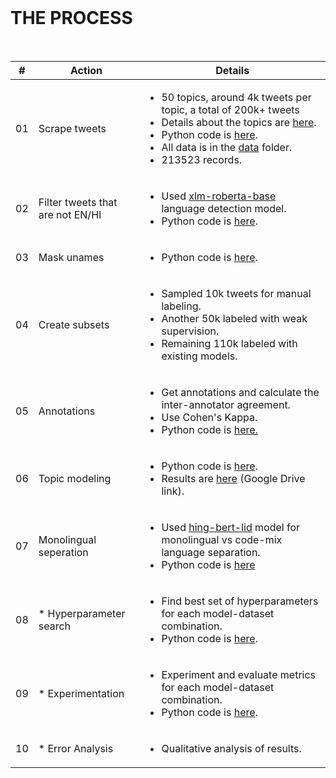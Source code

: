 </br>

# THE PROCESS

</br>

| # | Action 	| Details 	|
|:-----:|--------	|---------	|
| 01   	| Scrape tweets    	| <ul> <li>50 topics, around 4k tweets per topic, a total of 200k+ tweets</li> <li>Details about the topics are [here](https://docs.google.com/spreadsheets/d/1M8wwLU5D1V7Wiis3q7Z2mam1IM129AfawyZZG2W6Z9E/edit#gid=688753965).</li> <li>Python code is [here](https://github.com/nazianafis/MastersThesis/blob/main/preprocessing/scrapeT1.py).</li> <li> All data is in the [data](https://github.com/nazianafis/MastersThesis/tree/main/data) folder.</li> <li>213523 records.</li></ul> |
| 02   	| Filter tweets that are not EN/HI 	| <ul> <li>Used [xlm-roberta-base](https://huggingface.co/papluca/xlm-roberta-base-language-detection) language detection model.</li> <li>Python code is [here](https://github.com/nazianafis/MastersThesis/blob/main/preprocessing/basicLangDetection.ipynb).</li>  </ul> 	|
| 03   	| Mask unames 	| <ul> <li>Python code is [here](https://github.com/nazianafis/MastersThesis/blob/main/preprocessing/maskUsernames.ipynb).</li> </ul>  	|
| 04    | Create subsets 	| <ul> <li>Sampled 10k tweets for manual labeling.</li> <li>Another 50k labeled with weak supervision.</li> <li>Remaining 110k labeled with existing models.</li> </ul> |
| 05    | Annotations 	| <ul> <li>Get annotations and calculate the inter-annotator agreement.</li> <li>Use Cohen's Kappa.</li> <li>Python code is [here.](https://github.com/nazianafis/MastersThesis/blob/main/preprocessing/cohen.py)</li> |
| 06   	| Topic modeling | <ul> <li>Python code is [here](https://github.com/nazianafis/MastersThesis/blob/main/TopicModeling/onModifiedData/TopicModelingFinal.ipynb).</li> <li>Results are [here](https://drive.google.com/drive/u/3/folders/1pC9-FRhxGZRAoW7BfyMBmZrrLIRtuMav) (Google Drive link).</li> </ul>
| 07   	| Monolingual seperation | <ul> <li>Used [hing-bert-lid](https://huggingface.co/l3cube-pune/hing-bert-lid) model for monolingual vs code-mix language separation.</li> <li>Python code is [here](https://github.com/nazianafis/MastersThesis/blob/main/hyperparam-tuning/AGG_hing-bert_50k.py)</li> </ul> 	|
| 08   	| * Hyperparameter search	| <ul> <li>Find best set of hyperparameters for each model-dataset combination.</li> <li>Python code is [here](https://github.com/nazianafis/MastersThesis/blob/main/hyperparam-tuning/AGG_hing-bert_50k.py).</li> </ul>	|
| 09   	| * Experimentation | <ul> <li>Experiment and evaluate metrics for each model-dataset combination.</li> <li>Python code is [here]().</li> </ul> |
| 10   	| * Error Analysis	| <ul> <li>Qualitative analysis of results.</li> </ul> |
